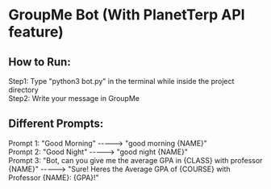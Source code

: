 # GroupMe Bot (With PlanetTerp API feature)

## How to Run:
Step1: Type "python3 bot.py" in the terminal while inside the project directory \
Step2: Write your message in GroupMe

## Different Prompts:
Prompt 1: "Good Morning" -----> "good morning {NAME}" \
Prompt 2: "Good Night" -----> "good night {NAME}" \
Prompt 3: "Bot, can you give me the average GPA in {CLASS} with professor {NAME}" -----> "Sure! Heres the Average GPA of {COURSE} with Professor {NAME}: {GPA}!"